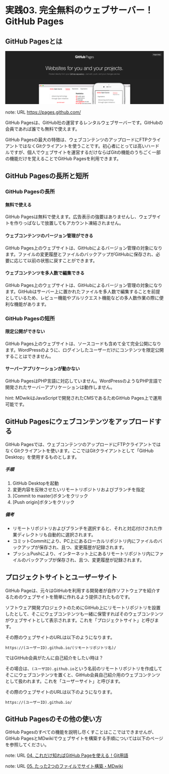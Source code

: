 # 実践03. 完全無料のウェブサーバー！GitHub Pages

## GitHub Pagesとは

![GitHub Pages公式サイト](img/gihubpages-website-1440x480.png)

note: URL https://pages.github.com/

GitHub Pagesは、GitHub社の運営するレンタルウェブサーバーです。GitHubの会員であれば誰でも無料で使えます。

GitHub Pagesの最大の特徴は、ウェブコンテンツのアップロードにFTPクライアントではなくGitクライアントを使うことです。初心者にとっては高いハードルですが、個人でウェブサイトを運営するだけならばGitの機能のうちごく一部の機能だけを覚えることでGitHub Pagesを利用できます。

## GitHub Pagesの長所と短所

### GitHub Pagesの長所

#### 無料で使える

GitHub Pagesは無料で使えます。広告表示の強要はありませんし、ウェブサイトを作りっぱなしで放置してもアカウント凍結されません。

#### ウェブコンテンツのバージョン管理ができる

GitHub Pages上のウェブサイトは、GitHubによるバージョン管理の対象になります。ファイルの変更履歴とファイルのバックアップがGitHubに保存され、必要に応じて以前の状態に戻すことができます。

#### ウェブコンテンツを多人数で編集できる

GitHub Pages上のウェブサイトは、GitHubによるバージョン管理の対象になります。GitHubはサーバー上に置かれたファイルを多人数で編集することを前提としているため、レビュー機能やプルリクエスト機能などの多人数作業の際に便利な機能があります。

### GitHub Pagesの短所

#### 限定公開ができない

GitHub Pages上のウェブサイトは、ソースコードも含めて全て完全公開になります。WordPressのように、ログインしたユーザーだけにコンテンツを限定公開することはできません。

#### サーバーアプリケーションが動かない

GitHub PagesはPHP言語に対応していません。WordPressのようなPHP言語で開発されたサーバーアプリケーションは動作しません。

hint: MDwikiはJavaScriptで開発されたCMSであるためGitHub Pages上で運用可能です。

## GitHub Pagesにウェブコンテンツをアップロードする

GitHub Pagesでは、ウェブコンテンツのアップロードにFTPクライアントではなくGitクライアントを使います。ここではGitクライアントとして「GitHub Desktop」を使用するものとします。

##### 手順

1. GitHub Desktopを起動
1. 変更内容を反映させたいリモートリポジトリおよびブランチを指定
1. [Commit to master]ボタンをクリック
1. [Push origin]ボタンをクリック

##### 備考

* リモートリポジトリおよびブランチを選択すると、それと対応付けされた作業ディレクトリも自動的に選択されます。
* コミットCommitにより、PC上にあるローカルリポジトリ内にファイルのバックアップが保存され、且つ、変更履歴が記録されます。
* プッシュPushにより、インターネット上にあるリモートリポジトリ内にファイルのバックアップが保存され、且つ、変更履歴が記録されます。

## プロジェクトサイトとユーザーサイト

GitHub Pageは、元々はGitHubを利用する開発者が自作ソフトウェアを紹介するためのウェブサイトを簡単に作れるよう提供されたものです。

ソフトウェア開発プロジェクトのためにGitHub上にリモートリポジトリを設置したとして、そこにウェブコンテンツも一緒に保管すればそのウェブコンテンツがウェブサイトとして表示されます。これを「プロジェクトサイト」と呼びます。

その際のウェブサイトのURLは以下のようになります。

```
https://(ユーザーID).github.io/(リモートリポジトリ名)/
```

ではGitHub会員がたんに自己紹介をしたい時は？

その場合は、`(ユーザID).github.io`という名前のリモートリポジトリを作成してそこにウェブコンテンツを置くと、GitHub会員自己紹介用のウェブコンテンツとして扱われます。これを「ユーザーサイト」と呼びます。

その際のウェブサイトのURLは以下のようになります。

```
https://(ユーザーID).github.io/
```

## GitHub Pagesのその他の使い方

GitHub Pagesのすべての機能を説明し尽くすことはここではできませんが、GitHub PagesとMDwikiでウェブサイトを構築する手順については以下のページを参照してください。

note: URL [04. これだけ知ればGitHub Pageを使える！Git用語](practice04.md)

note: URL [05. たった2つのファイルでサイト構築・MDwiki](practice05.md)